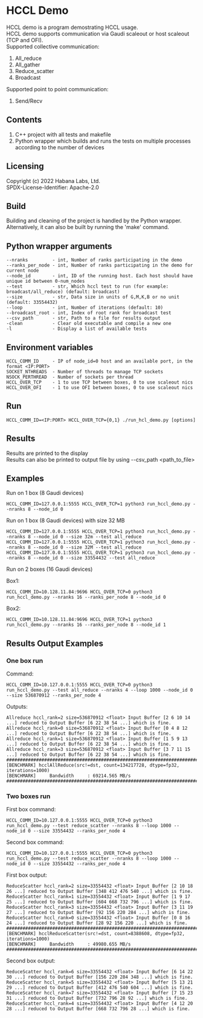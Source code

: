 # HCCL Demo
HCCL demo is a program demostrating HCCL usage.<br />
HCCL demo supports communication via Gaudi scaleout or host scaleout (TCP and OFI).<br />
Supported collective communication:
1. All_reduce
2. All_gather
3. Reduce_scatter
4. Broadcast

Supported point to point communication:
1. Send/Recv

## Contents
1. C++ project with all tests and makefile
2. Python wrapper which builds and runs the tests on multiple processes according to the number of devices

## Licensing
Copyright (c) 2022 Habana Labs, Ltd.<br />
SPDX-License-Identifier: Apache-2.0

## Build
Building and cleaning of the project is handled by the Python wrapper.<br />
Alternatively, it can also be built by running the 'make' command.

## Python wrapper arguments
    --nranks         - int, Number of ranks participating in the demo
    --ranks_per_node - int, Number of ranks participating in the demo for current node
    --node_id        - int, ID of the running host. Each host should have unique id between 0-num_nodes
    --test           - str, Which hccl test to run (for example: broadcast/all_reduce) (default: broadcast)
    --size           - str, Data size in units of G,M,K,B or no unit (default: 33554432)
    --loop           - int, Number of iterations (default: 10)
    --broadcast_root - int, Index of root rank for broadcast test
    --csv_path       - str, Path to a file for results output
    -clean           - Clear old executable and compile a new one
    -l               - Display a list of available tests

## Environment variables
    HCCL_COMM_ID     - IP of node_id=0 host and an available port, in the format <IP:PORT>
    SOCKET_NTHREADS  - Number of threads to manage TCP sockets
    NSOCK_PERTHREAD  - Number of sockets per thread
    HCCL_OVER_TCP    - 1 to use TCP between boxes, 0 to use scaleout nics
    HCCL_OVER_OFI    - 1 to use OFI between boxes, 0 to use scaleout nics

## Run
    HCCL_COMM_ID=<IP:PORT> HCCL_OVER_TCP={0,1} ./run_hcl_demo.py [options]

## Results
Results are printed to the display<br />
Results can also be printed to output file by using --csv_path <path_to_file>

## Examples
Run on 1 box (8 Gaudi devices)

    HCCL_COMM_ID=127.0.0.1:5555 HCCL_OVER_TCP=1 python3 run_hccl_demo.py --nranks 8 --node_id 0

Run on 1 box (8 Gaudi devices) with size 32 MB

    HCCL_COMM_ID=127.0.0.1:5555 HCCL_OVER_TCP=1 python3 run_hccl_demo.py --nranks 8 --node_id 0 --size 32m --test all_reduce
    HCCL_COMM_ID=127.0.0.1:5555 HCCL_OVER_TCP=1 python3 run_hccl_demo.py --nranks 8 --node_id 0 --size 32M --test all_reduce
    HCCL_COMM_ID=127.0.0.1:5555 HCCL_OVER_TCP=1 python3 run_hccl_demo.py --nranks 8 --node_id 0 --size 33554432 --test all_reduce

Run on 2 boxes (16 Gaudi devices)

Box1:

    HCCL_COMM_ID=10.128.11.84:9696 HCCL_OVER_TCP=0 python3 run_hccl_demo.py --nranks 16 --ranks_per_node 8 --node_id 0
    
Box2:

    HCCL_COMM_ID=10.128.11.84:9696 HCCL_OVER_TCP=1 python3 run_hccl_demo.py --nranks 16 --ranks_per_node 8 --node_id 1

## Results Output Examples

### One box run

Command:

    HCCL_COMM_ID=10.127.0.0.1:5555 HCCL_OVER_TCP=0 python3 run_hccl_demo.py --test all_reduce --nranks 4 --loop 1000 --node_id 0 --size 536870912 --ranks_per_node 4

Outputs:

    Allreduce hccl_rank=2 size=536870912 <float> Input Buffer [2 6 10 14 ...] reduced to Output Buffer [6 22 38 54 ...] which is fine.
    Allreduce hccl_rank=0 size=536870912 <float> Input Buffer [0 4 8 12 ...] reduced to Output Buffer [6 22 38 54 ...] which is fine.
    Allreduce hccl_rank=1 size=536870912 <float> Input Buffer [1 5 9 13 ...] reduced to Output Buffer [6 22 38 54 ...] which is fine.
    Allreduce hccl_rank=3 size=536870912 <float> Input Buffer [3 7 11 15 ...] reduced to Output Buffer [6 22 38 54 ...] which is fine.
    #################################################################################
    [BENCHMARK] hcclAllReduce(src!=dst, count=134217728, dtype=fp32, iterations=1000)
    [BENCHMARK]     Bandwidth     : 69214.565 MB/s
    #################################################################################

### Two boxes run

First box command:
    
    HCCL_COMM_ID=10.127.0.0.1:5555 HCCL_OVER_TCP=0 python3 run_hccl_demo.py --test reduce_scatter --nranks 8 --loop 1000 --node_id 0 --size 33554432 --ranks_per_node 4
   
Second box command:

    HCCL_COMM_ID=10.127.0.0.1:5555 HCCL_OVER_TCP=0 python3 run_hccl_demo.py --test reduce_scatter --nranks 8 --loop 1000 --node_id 0 --size 33554432 --ranks_per_node 4

First box output:
    
    ReduceScatter hccl_rank=2 size=33554432 <float> Input Buffer [2 10 18 26 ...] reduced to Output Buffer [348 412 476 540 ...] which is fine.
    ReduceScatter hccl_rank=1 size=33554432 <float> Input Buffer [1 9 17 25 ...] reduced to Output Buffer [604 668 732 796 ...] which is fine.
    ReduceScatter hccl_rank=3 size=33554432 <float> Input Buffer [3 11 19 27 ...] reduced to Output Buffer [92 156 220 284 ...] which is fine.
    ReduceScatter hccl_rank=0 size=33554432 <float> Input Buffer [0 8 16 24 ...] reduced to Output Buffer [28 92 156 220 ...] which is fine.
    ###################################################################################
    [BENCHMARK] hcclReduceScatter(src!=dst, count=8388608, dtype=fp32, iterations=1000)
    [BENCHMARK]     Bandwidth     : 49980.655 MB/s
    ###################################################################################

Second box output:
    
    ReduceScatter hccl_rank=6 size=33554432 <float> Input Buffer [6 14 22 30 ...] reduced to Output Buffer [156 220 284 348 ...] which is fine.
    ReduceScatter hccl_rank=5 size=33554432 <float> Input Buffer [5 13 21 29 ...] reduced to Output Buffer [412 476 540 604 ...] which is fine.
    ReduceScatter hccl_rank=7 size=33554432 <float> Input Buffer [7 15 23 31 ...] reduced to Output Buffer [732 796 28 92 ...] which is fine.
    ReduceScatter hccl_rank=4 size=33554432 <float> Input Buffer [4 12 20 28 ...] reduced to Output Buffer [668 732 796 28 ...] which is fine.
